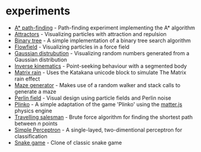 # experiments

- [A* path-finding](astar) - Path-finding experiment implementing the A* algorithm
- [Attractors](attractor) - Visualizing particles with attraction and repulsion
- [Binary tree](bintree) - A simple implementation of a binary tree search algorithm
- [Flowfield](flowfield) - Visualizing particles in a force field
- [Gaussian distrubution](gaussian) - Visualizing random numbers generated from a Gaussian distribution
- [Inverse kinematics](inverse-kinematics) - Point-seeking behaviour with a segmented body
- [Matrix rain](matrix) - Uses the Katakana unicode block to simulate The Matrix rain effect
- [Maze generator](mazegen) - Makes use of a random walker and stack calls to generate a maze
- [Perlin field](perlinField) - Visual design using particle fields and Perlin noise
- [Plinko](plinko) - A simple adaptation of the game 'Plinko' using the [matter.js](http://brm.io/matter-js/) physics engine
- [Travelling salesman](salesman) - Brute force algorithm for finding the shortest path between *n* points
- [Simple Perceptron](perceptron) - A single-layed, two-dimentional perceptron for classification
- [Snake game](snake) - Clone of classic snake game